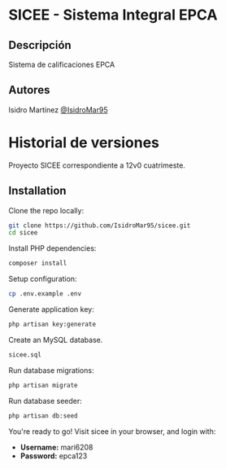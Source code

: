 # SICEE - Sistema Integral EPCA

## Descripción

Sistema de calificaciones EPCA

## Autores

Isidro Martínez
[@IsidroMar95](https://github.com/IsidroMar95)

# Historial de versiones

Proyecto SICEE correspondiente a 12v0 cuatrimeste.

## Installation

Clone the repo locally:

```sh
git clone https://github.com/IsidroMar95/sicee.git
cd sicee
```

Install PHP dependencies:

```sh
composer install
```

Setup configuration:

```sh
cp .env.example .env
```

Generate application key:

```sh
php artisan key:generate
```

Create an MySQL database.

```sh
sicee.sql
```

Run database migrations:

```sh
php artisan migrate
```

Run database seeder:

```sh
php artisan db:seed
```

You're ready to go! Visit sicee in your browser, and login with:

-   **Username:** mari6208
-   **Password:** epca123
